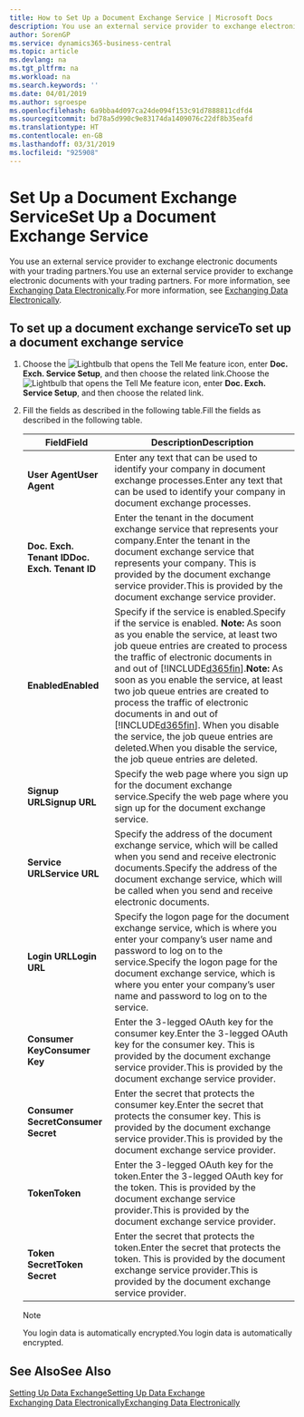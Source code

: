 ```yaml
---
title: How to Set Up a Document Exchange Service | Microsoft Docs
description: You use an external service provider to exchange electronic documents with your trading partners.
author: SorenGP
ms.service: dynamics365-business-central
ms.topic: article
ms.devlang: na
ms.tgt_pltfrm: na
ms.workload: na
ms.search.keywords: ''
ms.date: 04/01/2019
ms.author: sgroespe
ms.openlocfilehash: 6a9bba4d097ca24de094f153c91d7888811cdfd4
ms.sourcegitcommit: bd78a5d990c9e83174da1409076c22df8b35eafd
ms.translationtype: HT
ms.contentlocale: en-GB
ms.lasthandoff: 03/31/2019
ms.locfileid: "925908"
---
```

# <a name="set-up-a-document-exchange-service"></a><span data-ttu-id="a1a60-103">Set Up a Document Exchange Service</span><span class="sxs-lookup"><span data-stu-id="a1a60-103">Set Up a Document Exchange Service</span></span>
<span data-ttu-id="a1a60-104">You use an external service provider to exchange electronic documents with your trading partners.</span><span class="sxs-lookup"><span data-stu-id="a1a60-104">You use an external service provider to exchange electronic documents with your trading partners.</span></span> <span data-ttu-id="a1a60-105">For more information, see [Exchanging Data Electronically](across-data-exchange.md).</span><span class="sxs-lookup"><span data-stu-id="a1a60-105">For more information, see [Exchanging Data Electronically](across-data-exchange.md).</span></span>  

## <a name="to-set-up-a-document-exchange-service"></a><span data-ttu-id="a1a60-106">To set up a document exchange service</span><span class="sxs-lookup"><span data-stu-id="a1a60-106">To set up a document exchange service</span></span>  
1. <span data-ttu-id="a1a60-107">Choose the ![Lightbulb that opens the Tell Me feature](media/ui-search/search_small.png "Tell me what you want to do") icon, enter **Doc. Exch. Service Setup**, and then choose the related link.</span><span class="sxs-lookup"><span data-stu-id="a1a60-107">Choose the ![Lightbulb that opens the Tell Me feature](media/ui-search/search_small.png "Tell me what you want to do") icon, enter **Doc. Exch. Service Setup**, and then choose the related link.</span></span>  
2. <span data-ttu-id="a1a60-108">Fill the fields as described in the following table.</span><span class="sxs-lookup"><span data-stu-id="a1a60-108">Fill the fields as described in the following table.</span></span>  

    |<span data-ttu-id="a1a60-109">Field</span><span class="sxs-lookup"><span data-stu-id="a1a60-109">Field</span></span>|<span data-ttu-id="a1a60-110">Description</span><span class="sxs-lookup"><span data-stu-id="a1a60-110">Description</span></span>|  
    |---------------------------------|---------------------------------------|  
    |<span data-ttu-id="a1a60-111">**User Agent**</span><span class="sxs-lookup"><span data-stu-id="a1a60-111">**User Agent**</span></span>|<span data-ttu-id="a1a60-112">Enter any text that can be used to identify your company in document exchange processes.</span><span class="sxs-lookup"><span data-stu-id="a1a60-112">Enter any text that can be used to identify your company in document exchange processes.</span></span>|  
    |<span data-ttu-id="a1a60-113">**Doc. Exch. Tenant ID**</span><span class="sxs-lookup"><span data-stu-id="a1a60-113">**Doc. Exch. Tenant ID**</span></span>|<span data-ttu-id="a1a60-114">Enter the tenant in the document exchange service that represents your company.</span><span class="sxs-lookup"><span data-stu-id="a1a60-114">Enter the tenant in the document exchange service that represents your company.</span></span> <span data-ttu-id="a1a60-115">This is provided by the document exchange service provider.</span><span class="sxs-lookup"><span data-stu-id="a1a60-115">This is provided by the document exchange service provider.</span></span>|  
    |<span data-ttu-id="a1a60-116">**Enabled**</span><span class="sxs-lookup"><span data-stu-id="a1a60-116">**Enabled**</span></span>|<span data-ttu-id="a1a60-117">Specify if the service is enabled.</span><span class="sxs-lookup"><span data-stu-id="a1a60-117">Specify if the service is enabled.</span></span> <span data-ttu-id="a1a60-118">**Note:**  As soon as you enable the service, at least two job queue entries are created to process the traffic of electronic documents in and out of [!INCLUDE[d365fin](includes/d365fin_md.md)].</span><span class="sxs-lookup"><span data-stu-id="a1a60-118">**Note:**  As soon as you enable the service, at least two job queue entries are created to process the traffic of electronic documents in and out of [!INCLUDE[d365fin](includes/d365fin_md.md)].</span></span> <span data-ttu-id="a1a60-119">When you disable the service, the job queue entries are deleted.</span><span class="sxs-lookup"><span data-stu-id="a1a60-119">When you disable the service, the job queue entries are deleted.</span></span>|  
    |<span data-ttu-id="a1a60-120">**Signup URL**</span><span class="sxs-lookup"><span data-stu-id="a1a60-120">**Signup URL**</span></span>|<span data-ttu-id="a1a60-121">Specify the web page where you sign up for the document exchange service.</span><span class="sxs-lookup"><span data-stu-id="a1a60-121">Specify the web page where you sign up for the document exchange service.</span></span>|  
    |<span data-ttu-id="a1a60-122">**Service URL**</span><span class="sxs-lookup"><span data-stu-id="a1a60-122">**Service URL**</span></span>|<span data-ttu-id="a1a60-123">Specify the address of the document exchange service, which will be called when you send and receive electronic documents.</span><span class="sxs-lookup"><span data-stu-id="a1a60-123">Specify the address of the document exchange service, which will be called when you send and receive electronic documents.</span></span>|  
    |<span data-ttu-id="a1a60-124">**Login URL**</span><span class="sxs-lookup"><span data-stu-id="a1a60-124">**Login URL**</span></span>|<span data-ttu-id="a1a60-125">Specify the logon page for the document exchange service, which is where you enter your company’s user name and password to log on to the service.</span><span class="sxs-lookup"><span data-stu-id="a1a60-125">Specify the logon page for the document exchange service, which is where you enter your company’s user name and password to log on to the service.</span></span>|  
    |<span data-ttu-id="a1a60-126">**Consumer Key**</span><span class="sxs-lookup"><span data-stu-id="a1a60-126">**Consumer Key**</span></span>|<span data-ttu-id="a1a60-127">Enter the 3-legged OAuth key for the consumer key.</span><span class="sxs-lookup"><span data-stu-id="a1a60-127">Enter the 3-legged OAuth key for the consumer key.</span></span> <span data-ttu-id="a1a60-128">This is provided by the document exchange service provider.</span><span class="sxs-lookup"><span data-stu-id="a1a60-128">This is provided by the document exchange service provider.</span></span>|  
    |<span data-ttu-id="a1a60-129">**Consumer Secret**</span><span class="sxs-lookup"><span data-stu-id="a1a60-129">**Consumer Secret**</span></span>|<span data-ttu-id="a1a60-130">Enter the secret that protects the consumer key.</span><span class="sxs-lookup"><span data-stu-id="a1a60-130">Enter the secret that protects the consumer key.</span></span> <span data-ttu-id="a1a60-131">This is provided by the document exchange service provider.</span><span class="sxs-lookup"><span data-stu-id="a1a60-131">This is provided by the document exchange service provider.</span></span>|  
    |<span data-ttu-id="a1a60-132">**Token**</span><span class="sxs-lookup"><span data-stu-id="a1a60-132">**Token**</span></span>|<span data-ttu-id="a1a60-133">Enter the 3-legged OAuth key for the token.</span><span class="sxs-lookup"><span data-stu-id="a1a60-133">Enter the 3-legged OAuth key for the token.</span></span> <span data-ttu-id="a1a60-134">This is provided by the document exchange service provider.</span><span class="sxs-lookup"><span data-stu-id="a1a60-134">This is provided by the document exchange service provider.</span></span>|  
    |<span data-ttu-id="a1a60-135">**Token Secret**</span><span class="sxs-lookup"><span data-stu-id="a1a60-135">**Token Secret**</span></span>|<span data-ttu-id="a1a60-136">Enter the secret that protects the token.</span><span class="sxs-lookup"><span data-stu-id="a1a60-136">Enter the secret that protects the token.</span></span> <span data-ttu-id="a1a60-137">This is provided by the document exchange service provider.</span><span class="sxs-lookup"><span data-stu-id="a1a60-137">This is provided by the document exchange service provider.</span></span>|  

    > [!NOTE]  
    > <span data-ttu-id="a1a60-138">You login data is automatically encrypted.</span><span class="sxs-lookup"><span data-stu-id="a1a60-138">You login data is automatically encrypted.</span></span>

## <a name="see-also"></a><span data-ttu-id="a1a60-139">See Also</span><span class="sxs-lookup"><span data-stu-id="a1a60-139">See Also</span></span>  
[<span data-ttu-id="a1a60-140">Setting Up Data Exchange</span><span class="sxs-lookup"><span data-stu-id="a1a60-140">Setting Up Data Exchange</span></span>](across-set-up-data-exchange.md)  
[<span data-ttu-id="a1a60-141">Exchanging Data Electronically</span><span class="sxs-lookup"><span data-stu-id="a1a60-141">Exchanging Data Electronically</span></span>](across-data-exchange.md)
